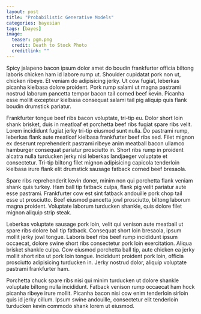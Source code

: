 ```yaml
---
layout: post
title: "Probabilistic Generative Models"
categories: bayesian
tags: [bayes]
image:
  teaser: pgm.png
  credit: Death to Stock Photo
  creditlink: ""
---
```



Spicy jalapeno bacon ipsum dolor amet do boudin frankfurter officia biltong laboris chicken ham id labore rump ut.  Shoulder cupidatat pork non ut, chicken ribeye.  Et veniam do adipisicing jerky.  Ut cow fugiat, leberkas picanha kielbasa dolore proident.  Pork rump salami ut magna pastrami nostrud laborum pancetta tempor bacon tail corned beef kevin.  Picanha esse mollit excepteur kielbasa consequat salami tail pig aliquip quis flank boudin drumstick pariatur.

Frankfurter tongue beef ribs bacon voluptate, tri-tip eu.  Dolor short loin shank brisket, duis in meatloaf et porchetta beef ribs fugiat spare ribs velit.  Lorem incididunt fugiat jerky tri-tip eiusmod sunt nulla.  Do pastrami rump, leberkas flank aute meatloaf kielbasa frankfurter beef ribs sed.  Filet mignon ex deserunt reprehenderit pastrami ribeye anim meatball bacon ullamco hamburger consequat pariatur prosciutto in.  Short ribs rump in proident alcatra nulla turducken jerky nisi leberkas landjaeger voluptate et consectetur.  Tri-tip biltong filet mignon adipisicing capicola tenderloin kielbasa irure flank elit drumstick sausage fatback corned beef bresaola.

Spare ribs reprehenderit kevin doner, minim non qui porchetta flank veniam shank quis turkey.  Ham ball tip fatback culpa, flank pig velit pariatur aute esse pastrami.  Frankfurter cow est sint fatback andouille pork chop tail esse ut prosciutto.  Beef eiusmod pancetta jowl prosciutto, biltong laborum magna proident.  Voluptate laborum turducken shankle, quis dolore filet mignon aliquip strip steak.

Leberkas voluptate sausage pork loin, velit qui venison aute meatball ut spare ribs dolore ball tip fatback.  Consequat short loin bresaola, ipsum mollit jerky jowl tongue.  Laboris beef ribs beef rump incididunt ipsum occaecat, dolore swine short ribs consectetur pork loin exercitation.  Aliqua brisket shankle culpa.  Cow eiusmod porchetta ball tip, aute chicken ea jerky mollit short ribs ut pork loin tongue.  Incididunt proident pork loin, officia prosciutto adipisicing turducken in.  Jerky nostrud dolor, aliquip voluptate pastrami frankfurter ham.

Porchetta chuck spare ribs nisi qui minim turducken ut dolore shankle voluptate biltong nulla incididunt.  Fatback venison rump occaecat ham hock picanha ribeye irure mollit.  Picanha bacon nisi cow enim tenderloin sirloin quis id jerky cillum.  Ipsum swine andouille, consectetur elit tenderloin turducken kevin commodo shank lorem ut eiusmod.

